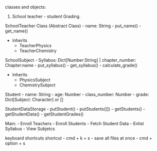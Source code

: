 classes and objects:

1. School teacher - student Grading.

SchoolTeacher Class (Abstract Class)
    - name: String
    - put_name()
    - get_name()
- Inherits
    - TeacherPhysics
    - TeacherChemistry

SchoolSubject
    - Syllabus: Dict[Number:String] | chapter_number: Chapter:name
    - put_syllabus()
    - get_syllabus()
    - calculate_grade()
- Inherits
    - PhysicsSubject
    - ChemistrySubject

Student
    - name: String
    - age: Number
    - class_number: Number
    - grade: Dict[Subject: Character] or []

StudentDataStorage
    - putStudent()
    - putStudents([])
    - getStudents()
    - getStudentData()
    - getStudentGrades()


Main:
    - Enroll Teachers
    - Enroll Students
    - Fetch Student Data
    - Enlist Syllabus
    - View Subjetcs


keyboard shortcuts shortcut - cmd + k + s
    - save all files at once - cmd + option + s
    